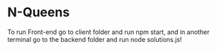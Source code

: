 # N-Queens

To run Front-end go to client folder and run npm start, and in another terminal go to the backend folder and run node solutions.js!
